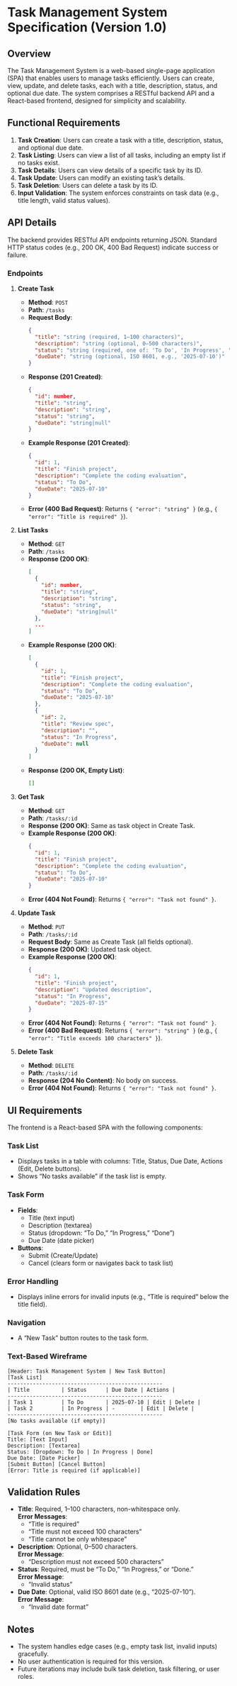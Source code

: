 # Task Management System Specification (Version 1.0)

## Overview
The Task Management System is a web-based single-page application (SPA) that enables users to manage tasks efficiently. Users can create, view, update, and delete tasks, each with a title, description, status, and optional due date. The system comprises a RESTful backend API and a React-based frontend, designed for simplicity and scalability.

## Functional Requirements
1. **Task Creation**: Users can create a task with a title, description, status, and optional due date.
2. **Task Listing**: Users can view a list of all tasks, including an empty list if no tasks exist.
3. **Task Details**: Users can view details of a specific task by its ID.
4. **Task Update**: Users can modify an existing task’s details.
5. **Task Deletion**: Users can delete a task by its ID.
6. **Input Validation**: The system enforces constraints on task data (e.g., title length, valid status values).

## API Details
The backend provides RESTful API endpoints returning JSON. Standard HTTP status codes (e.g., 200 OK, 400 Bad Request) indicate success or failure.

### Endpoints
1. **Create Task**
   - **Method**: `POST`
   - **Path**: `/tasks`
   - **Request Body**:
     ```json
     {
       "title": "string (required, 1–100 characters)",
       "description": "string (optional, 0–500 characters)",
       "status": "string (required, one of: 'To Do', 'In Progress', 'Done')",
       "dueDate": "string (optional, ISO 8601, e.g., '2025-07-10')"
     }
     ```
   - **Response (201 Created)**:
     ```json
     {
       "id": number,
       "title": "string",
       "description": "string",
       "status": "string",
       "dueDate": "string|null"
     }
     ```
   - **Example Response (201 Created)**:
     ```json
     {
       "id": 1,
       "title": "Finish project",
       "description": "Complete the coding evaluation",
       "status": "To Do",
       "dueDate": "2025-07-10"
     }
     ```
   - **Error (400 Bad Request)**: Returns `{ "error": "string" }` (e.g., `{ "error": "Title is required" }`).

2. **List Tasks**
   - **Method**: `GET`
   - **Path**: `/tasks`
   - **Response (200 OK)**:
     ```json
     [
       {
         "id": number,
         "title": "string",
         "description": "string",
         "status": "string",
         "dueDate": "string|null"
       },
       ...
     ]
     ```
   - **Example Response (200 OK)**:
     ```json
     [
       {
         "id": 1,
         "title": "Finish project",
         "description": "Complete the coding evaluation",
         "status": "To Do",
         "dueDate": "2025-07-10"
       },
       {
         "id": 2,
         "title": "Review spec",
         "description": "",
         "status": "In Progress",
         "dueDate": null
       }
     ]
     ```
   - **Response (200 OK, Empty List)**:
     ```json
     []
     ```

3. **Get Task**
   - **Method**: `GET`
   - **Path**: `/tasks/:id`
   - **Response (200 OK)**: Same as task object in Create Task.
   - **Example Response (200 OK)**:
     ```json
     {
       "id": 1,
       "title": "Finish project",
       "description": "Complete the coding evaluation",
       "status": "To Do",
       "dueDate": "2025-07-10"
     }
     ```
   - **Error (404 Not Found)**: Returns `{ "error": "Task not found" }`.

4. **Update Task**
   - **Method**: `PUT`
   - **Path**: `/tasks/:id`
   - **Request Body**: Same as Create Task (all fields optional).
   - **Response (200 OK)**: Updated task object.
   - **Example Response (200 OK)**:
     ```json
     {
       "id": 1,
       "title": "Finish project",
       "description": "Updated description",
       "status": "In Progress",
       "dueDate": "2025-07-15"
     }
     ```
   - **Error (404 Not Found)**: Returns `{ "error": "Task not found" }`.
   - **Error (400 Bad Request)**: Returns `{ "error": "string" }` (e.g., `{ "error": "Title exceeds 100 characters" }`).

5. **Delete Task**
   - **Method**: `DELETE`
   - **Path**: `/tasks/:id`
   - **Response (204 No Content)**: No body on success.
   - **Error (404 Not Found)**: Returns `{ "error": "Task not found" }`.

## UI Requirements
The frontend is a React-based SPA with the following components:

### Task List
- Displays tasks in a table with columns: Title, Status, Due Date, Actions (Edit, Delete buttons).
- Shows “No tasks available” if the task list is empty.

### Task Form
- **Fields**:
  - Title (text input)
  - Description (textarea)
  - Status (dropdown: “To Do,” “In Progress,” “Done”)
  - Due Date (date picker)
- **Buttons**:
  - Submit (Create/Update)
  - Cancel (clears form or navigates back to task list)

### Error Handling
- Displays inline errors for invalid inputs (e.g., “Title is required” below the title field).

### Navigation
- A “New Task” button routes to the task form.

### Text-Based Wireframe
```
[Header: Task Management System | New Task Button]
[Task List]
-------------------------------------------------
| Title          | Status      | Due Date | Actions |
-------------------------------------------------
| Task 1         | To Do       | 2025-07-10 | Edit | Delete |
| Task 2         | In Progress | -        | Edit | Delete |
-------------------------------------------------
[No tasks available (if empty)]

[Task Form (on New Task or Edit)]
Title: [Text Input]
Description: [Textarea]
Status: [Dropdown: To Do | In Progress | Done]
Due Date: [Date Picker]
[Submit Button] [Cancel Button]
[Error: Title is required (if applicable)]
```

## Validation Rules
- **Title**: Required, 1–100 characters, non-whitespace only.  
  **Error Messages**:  
  - “Title is required”  
  - “Title must not exceed 100 characters”  
  - “Title cannot be only whitespace”
- **Description**: Optional, 0–500 characters.  
  **Error Message**:  
  - “Description must not exceed 500 characters”
- **Status**: Required, must be “To Do,” “In Progress,” or “Done.”  
  **Error Message**:  
  - “Invalid status”
- **Due Date**: Optional, valid ISO 8601 date (e.g., “2025-07-10”).  
  **Error Message**:  
  - “Invalid date format”

## Notes
- The system handles edge cases (e.g., empty task list, invalid inputs) gracefully.
- No user authentication is required for this version.
- Future iterations may include bulk task deletion, task filtering, or user roles.
